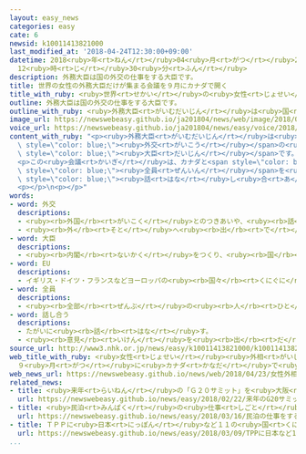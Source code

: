 ```yaml
---
layout: easy_news
categories: easy
cate: 6
newsid: k10011413821000
last_modified_at: '2018-04-24T12:30:00+09:00'
datetime: 2018<ruby>年<rt>ねん</rt></ruby>04<ruby>月<rt>がつ</rt></ruby>24<ruby>日<rt>にち</rt></ruby>
  12<ruby>時<rt>じ</rt></ruby>30<ruby>分<rt>ふん</rt></ruby>
description: 外務大臣は国の外交の仕事をする大臣です。
title: 世界の女性の外務大臣だけが集まる会議を９月にカナダで開く
title_with_ruby: <ruby>世界<rt>せかい</rt></ruby>の<ruby>女性<rt>じょせい</rt></ruby>の<ruby>外務大臣<rt>がいむだいじん</rt></ruby>だけが<ruby>集<rt>あつ</rt></ruby>まる<ruby>会議<rt>かいぎ</rt></ruby>を９<ruby>月<rt>がつ</rt></ruby>にカナダで<ruby>開<rt>ひら</rt></ruby>く
outline: 外務大臣は国の外交の仕事をする大臣です。
outline_with_ruby: <ruby>外務大臣<rt>がいむだいじん</rt></ruby>は<ruby>国<rt>くに</rt></ruby>の<ruby>外交<rt>がいこう</rt></ruby>の<ruby>仕事<rt>しごと</rt></ruby>をする<ruby>大臣<rt>だいじん</rt></ruby>です。
image_url: https://newswebeasy.github.io/ja201804/news/web/image/2018/04/23/K10011413821_1804230750_1804230758_01_02.jpg
voice_url: https://newswebeasy.github.io/ja201804/news/easy/voice/2018/04/24/k10011413821000.mp4
content_with_ruby: "<p><ruby>外務大臣<rt>がいむだいじん</rt></ruby>は<ruby>国<rt>くに</rt></ruby>の<span\
  \ style=\"color: blue;\"><ruby>外交<rt>がいこう</rt></ruby></span>の<ruby>仕事<rt>しごと</rt></ruby>をする<span\
  \ style=\"color: blue;\"><ruby>大臣<rt>だいじん</rt></ruby></span>です。カナダのフリーランド<ruby>外務大臣<rt>がいむだいじん</rt></ruby>は２２<ruby>日<rt>にち</rt></ruby>、<ruby>女性<rt>じょせい</rt></ruby>の<ruby>外務大臣<rt>がいむだいじん</rt></ruby>だけが<ruby>集<rt>あつ</rt></ruby>まる<ruby>会議<rt>かいぎ</rt></ruby>を９<ruby>月<rt>がつ</rt></ruby>に<ruby>開<rt>ひら</rt></ruby>くと<ruby>言<rt>い</rt></ruby>いました。<ruby>女性<rt>じょせい</rt></ruby>の<ruby>外務大臣<rt>がいむだいじん</rt></ruby>だけが<ruby>集<rt>あつ</rt></ruby>まる<ruby>会議<rt>かいぎ</rt></ruby>は<ruby>今<rt>いま</rt></ruby>までありませんでした。</p>\n\
  <p>この<ruby>会議<rt>かいぎ</rt></ruby>は、カナダと<span style=\"color: blue;\">ＥＵ</span>が９<ruby>月<rt>がつ</rt></ruby>２１<ruby>日<rt>にち</rt></ruby>と２２<ruby>日<rt>にち</rt></ruby>にカナダで<ruby>開<rt>ひら</rt></ruby>きます。<ruby>外務大臣<rt>がいむだいじん</rt></ruby>が<ruby>女性<rt>じょせい</rt></ruby>の<ruby>国<rt>くに</rt></ruby>は<ruby>今<rt>いま</rt></ruby>３０ぐらいあって、<span\
  \ style=\"color: blue;\"><ruby>全員<rt>ぜんいん</rt></ruby></span>を<ruby>招待<rt>しょうたい</rt></ruby>します。<ruby>会議<rt>かいぎ</rt></ruby>では<ruby>世界<rt>せかい</rt></ruby>の<ruby>女性<rt>じょせい</rt></ruby>の<ruby>生活<rt>せいかつ</rt></ruby>や<ruby>仕事<rt>しごと</rt></ruby>をよくすることについて<span\
  \ style=\"color: blue;\"><ruby>話<rt>はな</rt></ruby>し<ruby>合<rt>あ</rt></ruby>い</span>ます。</p>\n\
  <p></p>\n<p></p>"
words:
- word: 外交
  descriptions:
  - <ruby><rb>外国</rb><rt>がいこく</rt></ruby>とのつきあいや、<ruby><rb>話</rb><rt>はな</rt></ruby>し<ruby><rb>合</rb><rt>あ</rt></ruby>い。
  - <ruby><rb>外</rb><rt>そと</rt></ruby>へ<ruby><rb>出</rb><rt>で</rt></ruby>て、<ruby><rb>注文</rb><rt>ちゅうもん</rt></ruby>を<ruby><rb>取</rb><rt>と</rt></ruby>ったり、<ruby><rb>宣伝</rb><rt>せんでん</rt></ruby>したりすること。
- word: 大臣
  descriptions:
  - <ruby><rb>内閣</rb><rt>ないかく</rt></ruby>をつくり、<ruby><rb>国</rb><rt>くに</rt></ruby>の<ruby><rb>政治</rb><rt>せいじ</rt></ruby>で、もっとも<ruby><rb>責任</rb><rt>せきにん</rt></ruby>のある<ruby><rb>人</rb><rt>ひと</rt></ruby>。<ruby><rb>総理大臣</rb><rt>そうりだいじん</rt></ruby>と<ruby><rb>国務大臣</rb><rt>こくむだいじん</rt></ruby>とがある。
- word: EU
  descriptions:
  - イギリス・ドイツ・フランスなどヨーロッパの<ruby><rb>国々</rb><rt>くにぐに</rt></ruby>が、<ruby><rb>共同</rb><rt>きょうどう</rt></ruby>で<ruby><rb>国</rb><rt>くに</rt></ruby>の<ruby><rb>安全</rb><rt>あんぜん</rt></ruby>をはかったり<ruby><rb>経済</rb><rt>けいざい</rt></ruby>を<ruby><rb>運営</rb><rt>うんえい</rt></ruby>したりしようとする<ruby><rb>組織</rb><rt>そしき</rt></ruby>。
- word: 全員
  descriptions:
  - <ruby><rb>全部</rb><rt>ぜんぶ</rt></ruby>の<ruby><rb>人</rb><rt>ひと</rt></ruby>。みんな。
- word: 話し合う
  descriptions:
  - たがいに<ruby><rb>話</rb><rt>はな</rt></ruby>す。
  - <ruby><rb>意見</rb><rt>いけん</rt></ruby>を<ruby><rb>出</rb><rt>だ</rt></ruby>し<ruby><rb>合</rb><rt>あ</rt></ruby>う。
source_url: http://www3.nhk.or.jp/news/easy/k10011413821000/k10011413821000.html
web_title_with_ruby: <ruby>女性<rt>じょせい</rt></ruby><ruby>外相<rt>がいしょう</rt></ruby><ruby>会合<rt>かいごう</rt></ruby>
  ９<ruby>月<rt>がつ</rt></ruby>に<ruby>カナダ<rt>かなだ</rt></ruby>で<ruby>初<rt>はじ</rt></ruby>めて<ruby>開催<rt>かいさい</rt></ruby>へ
web_news_url: https://newswebeasy.github.io/news/web/2018/04/23/女性外相会合-9月にカナダで初めて開催へ
related_news:
- title: <ruby>来年<rt>らいねん</rt></ruby>の「Ｇ２０サミット」を<ruby>大阪<rt>おおさか</rt></ruby>で<ruby>行<rt>おこな</rt></ruby>うことが<ruby>決<rt>き</rt></ruby>まる
  url: https://newswebeasy.github.io/news/easy/2018/02/22/来年のG20サミットを大阪で行うことが決まる
- title: <ruby>民泊<rt>みんぱく</rt></ruby>の<ruby>仕事<rt>しごと</rt></ruby>をするための<ruby>申<rt>もう</rt></ruby>し<ruby>込<rt>こ</rt></ruby>みが<ruby>始<rt>はじ</rt></ruby>まる
  url: https://newswebeasy.github.io/news/easy/2018/03/16/民泊の仕事をするための申し込みが始まる
- title: ＴＰＰに<ruby>日本<rt>にっぽん</rt></ruby>など１１の<ruby>国<rt>くに</rt></ruby>がサインをする
  url: https://newswebeasy.github.io/news/easy/2018/03/09/TPPに日本など11の国がサインをする
...
```

